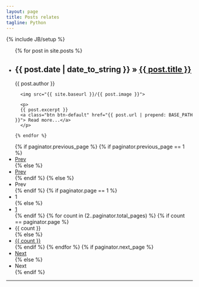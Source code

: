 ```yaml
---
layout: page
title: Posts relates
tagline: Python
---
```

{% include JB/setup %}


<ul class="posts">
    {% for post in site.posts %}
      <li>
        <h2>
          <span>{{ post.date | date_to_string }}</span> &raquo; <a href="{{ BASE_PATH }}{{ post.url }}">{{ post.title }}</a>
        </h2>
        <span class="post-meta">{{ post.author }}</span>
      </li>

      <img src="{{ site.baseurl }}/{{ post.image }}">

      <p>
      {{ post.excerpt }}
      <a class="btn btn-default" href="{{ post.url | prepend: BASE_PATH }}"> Read more...</a>
      </p>

    {% endfor %}

  </ul>

<div class="row-fluid">
  <div class="span12">
    <div class="pagination">
      <ul>
        {% if paginator.previous_page %}
          {% if paginator.previous_page == 1 %}
          <li><a href="/">Prev</a></li>
          {% else %}
          <li><a href="/page{{ paginator.previous_page }}">Prev</a></li>
          {% endif %}
        {% else %}
        <li><span class="disabled">Prev</span></li>
        {% endif %}
        {% if paginator.page == 1 %}
        <li><span class="active">1</span></li>
        {% else %}
        <li><a href="/">1</a></li>
        {% endif %}
        {% for count in (2..paginator.total_pages) %}
          {% if count == paginator.page %}
          <li><span class="active">{{ count }}</span></li>
          {% else %}
          <li><a href="/page{{ count }}">{{ count }}</a></li>
          {% endif %}
        {% endfor %}
        {% if paginator.next_page %}
        <li><a href="/page{{ paginator.next_page }}">Next</a></li>
        {% else %}
        <li><span class="disabled">Next</span></li>
        {% endif %}
      </ul>
    </div>
  </div>
</div>

-----
